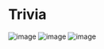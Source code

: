 # Trivia
![image](https://sun9-north.userapi.com/sun9-80/s/v1/ig2/5BALVhjhXM9HP9mVE89jBJDWrwLvUaJkMyTYuxUsPuhn4UFcVTjpv7MYWT48Kl9w-OGYRvQWNh4Mcs4B6O5oJK0T.jpg?size=1920x900&quality=96&type=album)
![image]([https://user-images.githubusercontent.com/104521859/173931746-bcb02588-3e33-4f0e-81f8-bf9dfb7b14e6.png](https://sun9-west.userapi.com/sun9-40/s/v1/ig2/_xBaUpoLUX0R4J8FVxBXMdllSs7u0tKM61FeVauNaevQqcQc3DVvlI9r5ykzB3VHCizwe5r2dLgKimZE0E3gzF5y.jpg?size=1920x900&quality=96&type=album))
![image]([https://user-images.githubusercontent.com/104521859/173931746-bcb02588-3e33-4f0e-81f8-bf9dfb7b14e6.png](https://sun9-north.userapi.com/sun9-83/s/v1/ig2/gpNJQ03zzPK-Xeu6b0P7A6zN1WNS4bVDKxBIgLijJfa2uRKHvlqRijLX8zyJ_6w_NFGsu2txkPfm3wM2zMCki0oM.jpg?size=1920x900&quality=96&type=album))
